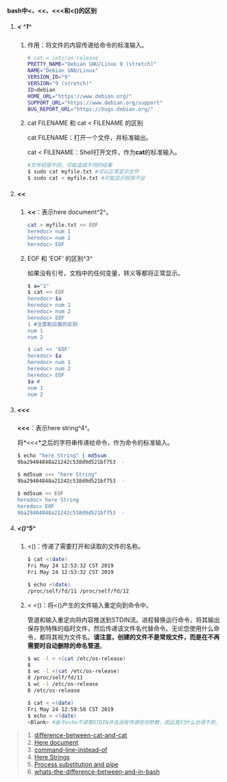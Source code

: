 #### bash中<、<<、<<<和<()的区别

1. ##### < ^1^

   1. 作用：将文件的内容传递给命令的标准输入。

      ```bash
      # cat < /etc/os-release 
      PRETTY_NAME="Debian GNU/Linux 9 (stretch)"
      NAME="Debian GNU/Linux"
      VERSION_ID="9"
      VERSION="9 (stretch)"
      ID=debian
      HOME_URL="https://www.debian.org/"
      SUPPORT_URL="https://www.debian.org/support"
      BUG_REPORT_URL="https://bugs.debian.org/"
      ```

   2. cat FILENAME 和 cat < FILENAME 的区别

      cat FILENAME：打开一个文件，并标准输出。

      cat < FILENAME：Shell打开文件，作为**cat**的标准输入。

      ```bash
      #文件权限不同，可能造成不同的结果
      $ sudo cat myfile.txt #可以正常显示文件
      $ sudo cat < myfile.txt #可能显示权限不足
      ```
   
2. ##### <<
   
   1. **<<**：表示here document^2^。
   
      ```bash
      cat > myfile.txt << EOF
      heredoc> num 1
      heredoc> num 2
      heredoc> EOF
      ```
   
   2. EOF 和 ’EOF‘ 的区别^3^
   
      如果没有引号，文档中的任何变量，转义等都将正常显示。
   
      ```bash
      $ a="1"
      $ cat << EOF
      heredoc> $a
      heredoc> num 1
      heredoc> num 2
      heredoc> EOF
      1 #注意和后面的区别
      num 1
      num 2
      
      $ cat << 'EOF'
      heredoc> $a
      heredoc> num 1
      heredoc> num 2
      heredoc> EOF
      $a #
      num 1
      num 2
      ```
   
3. ##### <<<
   
   **<<<**：表示here string^4^。
   
   将*<<<*之后的字符串传递给命令，作为命令的标准输入。
   
   ```bash
   $ echo "here String" | md5sum
   9ba29404848a21242c538d9d521bf753  -
   
   $ md5sum <<< "here String"
   9ba29404848a21242c538d9d521bf753  -
   
   $ md5sum << EOF
   heredoc> here String
   heredoc> EOF
   9ba29404848a21242c538d9d521bf753  -
   ```
   
4. ##### <()^5^

   1. <()：传递了需要打开和读取的文件的名称。

      ```bash
      $ cat <(date)
      Fri May 24 12:53:32 CST 2019
      Fri May 24 12:53:32 CST 2019
      
      $ echo <(date)
      /proc/self/fd/11 /proc/self/fd/12
      ```

   2. < <()：将<()产生的文件输入重定向到命令中。

      ​		管道和输入重定向将内容推送到STDIN流。进程替换运行命令，将其输出保存到特殊的临时文件，然后传递该文件名代替命令。无论您使用什么命令，都将其视为文件名。**请注意，创建的文件不是常规文件，而是在不再需要时自动删除的命名管道**。

      ```bash
      $ wc -l < <(cat /etc/os-release) 
      8
      $ wc -l <(cat /etc/os-release) 
      8 /proc/self/fd/11
      $ wc -l /etc/os-release 
      8 /etc/os-release
      
      $ cat < <(date)
      Fri May 24 12:59:58 CST 2019
      $ echo < <(date)
      <Blank> #由于echo不读取STDIN并且没有传递任何参数，因此我们什么也得不到.
      ```

      

> 1. [difference-between-cat-and-cat](<https://unix.stackexchange.com/questions/258931/difference-between-cat-and-cat>)
> 2. [Here document](<https://en.wikipedia.org/wiki/Here_document>)
> 3. [command-line-instead-of](<https://unix.stackexchange.com/questions/76402/command-line-instead-of>)
> 4. [Here Strings](<http://www.gnu.org/savannah-checkouts/gnu/bash/manual/bash.html#Here-Strings>)
> 5. [Process substitution and pipe](https://unix.stackexchange.com/questions/17107/process-substitution-and-pipe)
> 6. [whats-the-difference-between-and-in-bash](<https://askubuntu.com/questions/678915/whats-the-difference-between-and-in-bash>)

